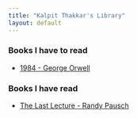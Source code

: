 ```yaml
---
title: "Kalpit Thakkar's Library"
layout: default
---
```


### Books I have to read

* [1984 - George Orwell]({{site.url}}/{{site.baseurl}}/to-read/1984.pdf)

### Books I have read

* [The Last Lecture - Randy Pausch]({{site.url}}/{{site.baseurl}}/have-read/Pausch-The-Last-Lecture.pdf)
